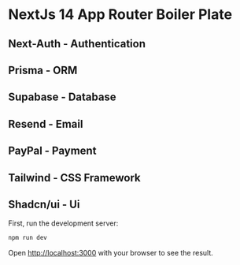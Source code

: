 
# NextJs 14 App Router Boiler Plate

## Next-Auth - Authentication

## Prisma - ORM

## Supabase - Database

## Resend - Email

## PayPal - Payment

## Tailwind - CSS Framework

## Shadcn/ui - Ui

First, run the development server:

```bash
npm run dev

```

Open [http://localhost:3000](http://localhost:3000) with your browser to see the result.
